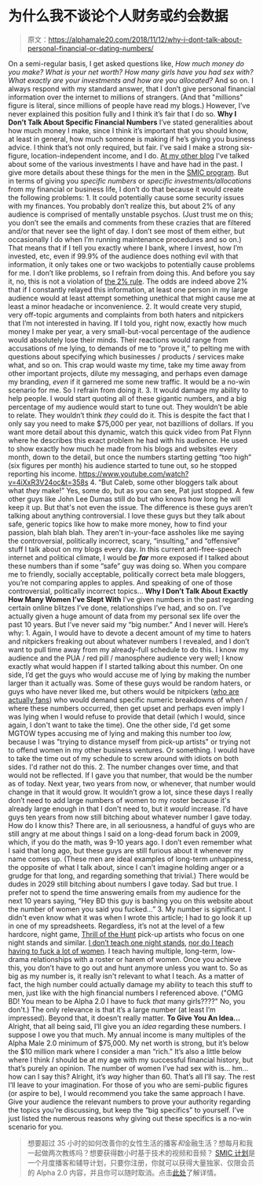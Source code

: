 # 为什么我不谈论个人财务或约会数据

> 原文：<https://alphamale20.com/2018/11/12/why-i-dont-talk-about-personal-financial-or-dating-numbers/>

On a semi-regular basis, I get asked questions like, *How much money do you make?* *What is your net worth?* *How many girls have you had sex with?* *What exactly are your investments and how are you allocated?* And so on. I always respond with my standard answer, that I don’t give personal financial information over the internet to millions of strangers. (And that "millions" figure is literal, since millions of people have read my blogs.) However, I’ve never explained this position fully and I think it’s fair that I do so. **Why I Don’t Talk About Specific Financial Numbers** I’ve stated generalities about how much money I make, since I think it’s important that you should know, at least in general, how much someone is making if he’s giving you business advice. I think that’s not only required, but fair. I've said I make a strong six-figure, location-independent income, and I do. [At my other blog](http://alphamale20.com) I've talked about some of the various investments I have and have had in the past. I give more details about these things for the men in the [SMIC program](http://www.joinsmic.com). But in terms of giving you *specific numbers* or *specific investments/allocations* from my financial or business life, I don’t do that because it would create the following problems: 1\. It could potentially cause some security issues with my finances. You probably don’t realize this, but about 2% of any audience is comprised of mentally unstable psychos. (Just trust me on this; you don’t see the emails and comments from these crazies that are filtered and/or that never see the light of day. I don’t see most of them either, but occasionally I do when I’m running maintenance procedures and so on.) That means that if I tell you exactly where I bank, where I invest, how I’m invested, etc, even if 99.9% of the audience does nothing evil with that information, it only takes one or two wackjobs to potentially cause problems for me. I don’t like problems, so I refrain from doing this. And before you say it, no, this is not a violation of [the 2% rule](https://blackdragonblog.com/2013/12/22/the-2-rule/). The odds are indeed above 2% that if I constantly relayed this information, at least one person in my large audience would at least attempt something unethical that might cause me at least a minor headache or inconvenience. 2\. It would create very stupid, very off-topic arguments and complaints from both haters and nitpickers that I’m not interested in having. If I told you, right now, exactly how much money I make per year, a very small-but-vocal percentage of the audience would absolutely lose their minds. Their reactions would range from accusations of me lying, to demands of me to “prove it,” to pelting me with questions about specifying which businesses / products / services make what, and so on. This crap would waste my time, take my time away from other important projects, dilute my messaging, and perhaps even damage my branding, *even* if it garnered me some new traffic. It would be a no-win scenario for me. So I refrain from doing it. 3\. It would damage my ability to help people. I would start quoting all of these gigantic numbers, and a big percentage of my audience would start to tune out. They wouldn’t be able to relate. They wouldn’t think *they* could do it. This is despite the fact that I only say you need to make $75,000 per year, not bazillions of dollars. If you want more detail about this dynamic, watch this quick video from Pat Flynn where he describes this exact problem he had with his audience. He used to show exactly how much he made from his blogs and websites every month, down to the detail, but once the numbers starting getting “too high” (six figures per month) his audience started to tune out, so he stopped reporting his income. https://www.youtube.com/watch?v=4iXxR3V24oc&t=358s 4\. “But Caleb, some other bloggers talk about what *they* make!” Yes, some do, but as you can see, Pat just stopped. A few other guys like John Lee Dumas still do but who knows how long he will keep it up. But that's not even the issue. The difference is these guys aren’t talking about anything controversial. I love these guys but they talk about safe, generic topics like how to make more money, how to find your passion, blah blah blah. They aren’t in-your-face assholes like me saying the controversial, politically incorrect, scary, “insulting,” and “offensive” stuff I talk about on my blogs every day. In this current anti-free-speech internet and political climate, I would be ***far*** more exposed if I talked about these numbers than if some “safe” guy was doing so. When you compare me to friendly, socially acceptable, politically correct beta male bloggers, you’re not comparing apples to apples. And speaking of one of those controversial, politically incorrect topics… **Why I Don’t Talk About Exactly How Many Women I’ve Slept With** I’ve given numbers in the past regarding certain online blitzes I’ve done, relationships I’ve had, and so on. I’ve actually given a huge amount of data from my personal sex life over the past 10 years. But I’ve never said my “big number.” And I never will. Here’s why: 1\. Again, I would have to devote a decent amount of my time to haters and nitpickers freaking out about whatever numbers I revealed, and I don’t want to pull time away from my already-full schedule to do this. I know my audience and the PUA / red pill / manosphere audience very well; I know exactly what would happen if I started talking about this number. On one side, I’d get the guys who would accuse me of lying by making the number larger than it actually was. Some of these guys would be random haters, or guys who have never liked me, but others would be nitpickers ([who are actually fans](https://blackdragonblog.com/2015/06/18/internet-personality-types/)) who would demand specific numeric breakdowns of when / where these numbers occurred, then get upset and perhaps even imply I was lying when I would refuse to provide that detail (which I would, since again, I don't want to take the time). One the other side, I'd get some MGTOW types accusing me of lying and making this number too *low,* because I was "trying to distance myself from pick-up artists" or trying not to offend women in my other business ventures. Or something. I would have to take the time out of my schedule to screw around with idiots on both sides. I'd rather not do this. 2\. The number changes over time, and that would not be reflected. If I gave you that number, that would be the number as of today. Next year, two years from now, or whenever, that number would change in that it would grow. It wouldn’t grow a lot, since these days I really don’t need to add large numbers of women to my roster because it's already large enough in that I don't need to, but it *would* increase. I’d have guys ten years from now still bitching about whatever number I gave today. How do I know this? There are, in all seriousness, a handful of guys who are still angry at me about things I said on a long-dead forum back in 2009, which, if you do the math, was 9-10 years ago. I don’t even remember what I said that long ago, but these guys are still furious about it whenever my name comes up. (These men are ideal examples of long-term *un*happiness, the opposite of what I talk about, since I can’t imagine holding anger or a grudge for that long, and regarding something that trivial.) There would be dudes in 2029 still bitching about numbers I gave today. Sad but true. I prefer not to spend the time answering emails from my audience for the next 10 years saying, “Hey BD this guy is bashing you on this website about the number of women you said you fucked…” 3\. My number is significant. I didn't even know what it was when I wrote this article; I had to go look it up in one of my spreadsheets. Regardless, it’s not at the level of a few hardcore, night game, [Thrill of the Hunt](https://blackdragonblog.com/2014/05/11/thrill-hunt-men-vs-pleasure-sex-men/) pick-up artists who focus on one night stands and similar. [I don’t teach one night stands](https://blackdragonblog.com/2015/01/29/why-i-dont-do-one-night-stands/), [nor do I teach having to fuck a lot of women](https://blackdragonblog.com/2017/06/05/dont-need-date-lots-women/). I teach having multiple, long-term, low-drama relationships with a roster or harem of women. Once you achieve this, you don’t have to go out and hunt anymore unless you want to. So as big as my number is, it really isn't relevant to what I teach. As a matter of fact, the high number could actually damage my ability to teach this stuff to men, just like with the high financial numbers I referenced above. ("OMG BD! You mean to be Alpha 2.0 I have to fuck *that* many girls????" No, you don't.) The only relevance is that it’s a large number (at least I’m impressed). Beyond that, it doesn’t really matter. **To Give You An Idea…** Alright, that all being said, I’ll give you an *idea* regarding these numbers. I suppose I owe you that much. My annual income is many multiples of the Alpha Male 2.0 minimum of $75,000. My net worth is strong, but it’s below the $10 million mark where I consider a man “rich.” It’s also a little below where I think *I* should be at my age with my successful financial history, but that’s purely an opinion. The number of women I’ve had sex with is… hm... how can I say this? Alright, it’s *way* higher than 60\. That’s all I’ll say. The rest I’ll leave to your imagination. For those of you who are semi-public figures (or aspire to be), I would recommend you take the same approach I have. Give your audience the relevant numbers to prove your authority regarding the topics you’re discussing, but keep the “big specifics” to yourself. I’ve just listed the numerous reasons why giving out these specifics is a no-win scenario for you.

> 想要超过 35 小时的如何改善你的女性生活的播客*和*金融生活？想每月和我一起做两次教练吗？想要获得数小时基于技术的视频和音频？ [SMIC 计划](https://alphamale20.kartra.com/page/vIL17)是一个月度播客和辅导计划，只要你注册，你就可以获得大量独家、仅限会员的 Alpha 2.0 内容，并且你可以随时取消。点击[此处](https://alphamale20.kartra.com/page/vIL17)了解详情。
> 
> 